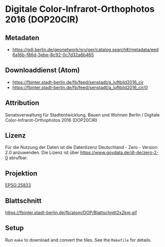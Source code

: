 Digitale Color-Infrarot-Orthophotos 2016 (DOP20CIR)
===================================================

## Metadaten

* https://gdi.berlin.de/geonetwork/srv/ger/catalog.search#/metadata/eed6a16b-f86d-3ebe-8c92-0c7d32a6b465

## Downloaddienst (Atom)

* https://fbinter.stadt-berlin.de/fb/feed/senstadt/a_luftbild2016_cir
* https://fbinter.stadt-berlin.de/fb/feed/senstadt/a_luftbild2016_cir/0

## Attribution

Senatsverwaltung für Stadtentwicklung, Bauen und Wohnen Berlin / Digitale Color-Infrarot-Orthophotos 2016 (DOP20CIR)

## Lizenz

Für die Nutzung der Daten ist die Datenlizenz Deutschland - Zero - Version 2.0 anzuwenden.
Die Lizenz ist über https://www.govdata.de/dl-de/zero-2-0 abrufbar.

## Projektion

[EPSG:25833](http://spatialreference.org/ref/epsg/25833/)

## Blattschnitt

https://fbinter.stadt-berlin.de/fb/atom/DOP/Blattschnitt2x2km.gif

## Setup

Run `make` to download and convert the tiles. See the `Makefile` for details.
